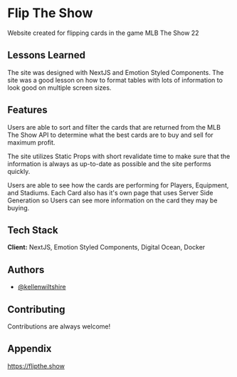 # Flip The Show

Website created for flipping cards in the game MLB The Show 22

## Lessons Learned

The site was designed with NextJS and Emotion Styled Components. The site was a good lesson on how to format tables with lots of information to look good on multiple screen sizes.

## Features

Users are able to sort and filter the cards that are returned from the MLB The Show API to determine what the best cards are to buy and sell for maximum profit.

The site utilizes Static Props with short revalidate time to make sure that the information is always as up-to-date as possible and the site performs quickly.

Users are able to see how the cards are performing for Players, Equipment, and Stadiums. Each Card also has it's own page that uses Server Side Generation so Users can see more information on the card they may be buying.

## Tech Stack

**Client:** NextJS, Emotion Styled Components, Digital Ocean, Docker

## Authors

- [@kellenwiltshire](https://www.github.com/kellenwiltshire)

## Contributing

Contributions are always welcome!

## Appendix

https://flipthe.show
